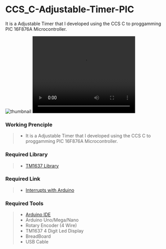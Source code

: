 # CCS_C-Adjustable-Timer-PIC
It is a Adjustable Timer that I developed using the CCS  C to proggamming PIC 16F876A Microcontroller.

<img src="https://i.giphy.com/media/aFOW3Zoju8zlt6DyTv/giphy.mp4" alt="thumbnail" class="center">

<video width="320" height="240" controls>
  <source src="[movie.mp4](https://i.giphy.com/media/aFOW3Zoju8zlt6DyTv/giphy.mp4)" type="video/mp4">
</video>


### Working Prenciple
> - It is a Adjustable Timer that I developed using the CCS  C to proggamming PIC 16F876A Microcontroller. <br/>

### Required Library
> - [TM1637 Library](https://github.com/avishorp/TM1637) <br/>

### Required Link
> - [Interrupts with Arduino](https://www.arduino.cc/reference/en/language/functions/interrupts/interrupts/) <br/>

### Required Tools
> - [Arduino IDE](https://www.arduino.cc/en/software) <br/>
> - Arduino Uno/Mega/Nano <br/> 
> - Rotary Encoder (4 Wire) <br/>
> - TM1637 4 Digit Led Display <br/> 
> - BreadBoard <br/> 
> - USB Cable <br/>
